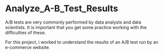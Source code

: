 # Analyze_A-B_Test_Results
A/B tests are very commonly performed by data analysts and data scientists. It is important that you get some practice working with the difficulties of these.

For this project, i worked to understand the results of an A/B test run by an e-commerce website.
